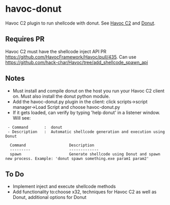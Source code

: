 # havoc-donut
Havoc C2 plugin to run shellcode with donut.
See [Havoc C2](https://github.com/HavocFramework/Havoc) and [Donut](https://github.com/TheWover/donut).

## Requires PR
Havoc C2 must have the shellcode inject API PR https://github.com/HavocFramework/Havoc/pull/435.
Can use https://github.com/hack-char/Havoc/tree/add_shellcode_spawn_api

## Notes
* Must install and compile donut on the host you run your Havoc C2 client on. Must also install the donut python module.
* Add the havoc-donut.py plugin in the client: click scripts->script manager->Load Script and choose havoc-donut.py
* If it gets loaded, can verify by typing 'help donut' in a listener window. Will see:
```
 - Command       :  donut
 - Description   :  Automatic shellcode generation and execution using Donut

  Command                   Description      
  ---------                 -------------     
  spawn                     Generate shellcode using Donut and spawn new process. Example: 'donut spawn something.exe param1 param2'
```

## To Do
* Implement inject and execute shellcode methods
* Add functionality to:choose x32, techniques for Havoc C2 as well as Donut, additional options for Donut




